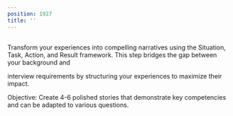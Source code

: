 ```yaml
---
position: 1927
title: ''
---
```


## 

Transform your experiences into compelling narratives using the Situation, Task, Action, and Result framework. This step bridges the gap between your background and

interview requirements by structuring your experiences to maximize their impact.

Objective: Create 4-6 polished stories that demonstrate key competencies and can be adapted to various questions.